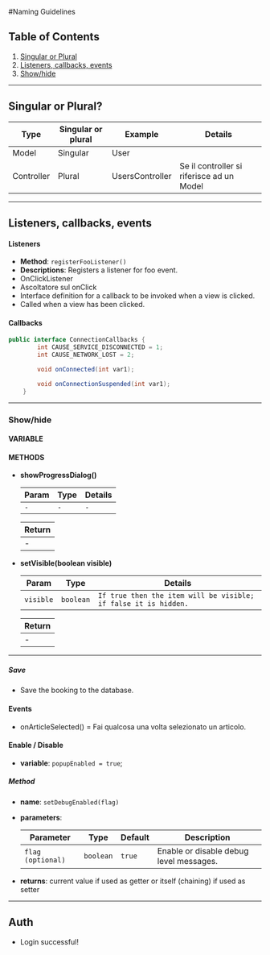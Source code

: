 #Naming Guidelines

## Table of Contents

  1. [Singular or Plural](#singular-or-plural)
  1. [Listeners, callbacks, events]()
  1. [Show/hide]()
  

---
## Singular or Plural?

| Type | Singular or plural | Example | Details |
| --------- | ---- | ------- | ------- |
| Model | Singular | User | |
| Controller | Plural | UsersController | Se il controller si riferisce ad un Model |

---

## Listeners, callbacks, events
#### Listeners
* **Method**: `registerFooListener()`
* **Descriptions**: Registers a listener for foo event.
* OnClickListener
* Ascoltatore sul onClick
* Interface definition for a callback to be invoked when a view is clicked.
* Called when a view has been clicked.


#### Callbacks
``` java
public interface ConnectionCallbacks {
        int CAUSE_SERVICE_DISCONNECTED = 1;
        int CAUSE_NETWORK_LOST = 2;

        void onConnected(int var1);

        void onConnectionSuspended(int var1);
    }
```


---

### Show/hide
#### VARIABLE

#### METHODS
* **showProgressDialog()**

  | Param | Type | Details |
  | --------- | ---- | ------- |
  | `-` | `-` | `-` |


  | Return |
  | ------ |
  |-|

* **setVisible(boolean visible)**

  | Param | Type | Details |
  | --------- | ---- | ------- |
  | `visible` | `boolean` | `If true then the item will be visible; if false it is hidden.` |


  | Return |
  | ------ |
  |-|
  
---

##### Save
* Save the booking to the database. 

#### Events
* onArticleSelected() = Fai qualcosa una volta selezionato un articolo.

#### Enable / Disable
* **variable**: `popupEnabled = true`;

##### Method
* **name**: `setDebugEnabled(flag)`
* **parameters**:

  | Parameter | Type | Default | Description |
  | --------- | ---- | ------- | ----------- |
  | `flag (optional)` | `boolean` | `true` | Enable or disable debug level messages. |

* **returns**: current value if used as getter or itself (chaining) if used as setter

--- 

## Auth
* Login successful!
